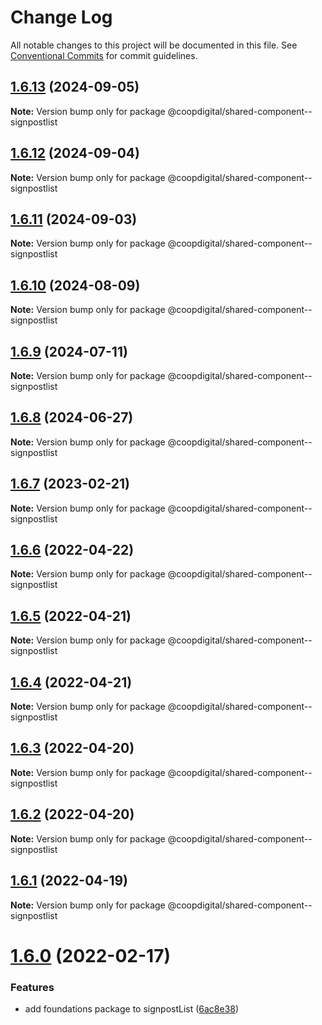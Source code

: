 # Change Log

All notable changes to this project will be documented in this file.
See [Conventional Commits](https://conventionalcommits.org) for commit guidelines.

## [1.6.13](https://github.com/coopdigital/coop-frontend/compare/@coopdigital/shared-component--signpostlist@1.6.12...@coopdigital/shared-component--signpostlist@1.6.13) (2024-09-05)

**Note:** Version bump only for package @coopdigital/shared-component--signpostlist





## [1.6.12](https://github.com/coopdigital/coop-frontend/compare/@coopdigital/shared-component--signpostlist@1.6.11...@coopdigital/shared-component--signpostlist@1.6.12) (2024-09-04)

**Note:** Version bump only for package @coopdigital/shared-component--signpostlist





## [1.6.11](https://github.com/coopdigital/coop-frontend/compare/@coopdigital/shared-component--signpostlist@1.6.10...@coopdigital/shared-component--signpostlist@1.6.11) (2024-09-03)

**Note:** Version bump only for package @coopdigital/shared-component--signpostlist





## [1.6.10](https://github.com/coopdigital/coop-frontend/compare/@coopdigital/shared-component--signpostlist@1.6.9...@coopdigital/shared-component--signpostlist@1.6.10) (2024-08-09)

**Note:** Version bump only for package @coopdigital/shared-component--signpostlist





## [1.6.9](https://github.com/coopdigital/coop-frontend/compare/@coopdigital/shared-component--signpostlist@1.6.8...@coopdigital/shared-component--signpostlist@1.6.9) (2024-07-11)

**Note:** Version bump only for package @coopdigital/shared-component--signpostlist





## [1.6.8](https://github.com/coopdigital/coop-frontend/compare/@coopdigital/shared-component--signpostlist@1.6.7...@coopdigital/shared-component--signpostlist@1.6.8) (2024-06-27)

**Note:** Version bump only for package @coopdigital/shared-component--signpostlist





## [1.6.7](https://github.com/coopdigital/coop-frontend/compare/@coopdigital/shared-component--signpostlist@1.6.6...@coopdigital/shared-component--signpostlist@1.6.7) (2023-02-21)

**Note:** Version bump only for package @coopdigital/shared-component--signpostlist





## [1.6.6](https://github.com/coopdigital/coop-frontend/compare/@coopdigital/shared-component--signpostlist@1.6.5...@coopdigital/shared-component--signpostlist@1.6.6) (2022-04-22)

**Note:** Version bump only for package @coopdigital/shared-component--signpostlist





## [1.6.5](https://github.com/coopdigital/coop-frontend/compare/@coopdigital/shared-component--signpostlist@1.6.4...@coopdigital/shared-component--signpostlist@1.6.5) (2022-04-21)

**Note:** Version bump only for package @coopdigital/shared-component--signpostlist





## [1.6.4](https://github.com/coopdigital/coop-frontend/compare/@coopdigital/shared-component--signpostlist@1.6.3...@coopdigital/shared-component--signpostlist@1.6.4) (2022-04-21)

**Note:** Version bump only for package @coopdigital/shared-component--signpostlist





## [1.6.3](https://github.com/coopdigital/coop-frontend/compare/@coopdigital/shared-component--signpostlist@1.6.2...@coopdigital/shared-component--signpostlist@1.6.3) (2022-04-20)

**Note:** Version bump only for package @coopdigital/shared-component--signpostlist





## [1.6.2](https://github.com/coopdigital/coop-frontend/compare/@coopdigital/shared-component--signpostlist@1.6.1...@coopdigital/shared-component--signpostlist@1.6.2) (2022-04-20)

**Note:** Version bump only for package @coopdigital/shared-component--signpostlist





## [1.6.1](https://github.com/coopdigital/coop-frontend/compare/@coopdigital/shared-component--signpostlist@1.6.0...@coopdigital/shared-component--signpostlist@1.6.1) (2022-04-19)

**Note:** Version bump only for package @coopdigital/shared-component--signpostlist





# [1.6.0](https://github.com/coopdigital/coop-frontend/compare/@coopdigital/shared-component--signpostlist@1.5.5...@coopdigital/shared-component--signpostlist@1.6.0) (2022-02-17)


### Features

* add foundations package to signpostList ([6ac8e38](https://github.com/coopdigital/coop-frontend/commit/6ac8e38d444f329deaf67a1f7ae007661d4ea76e))
